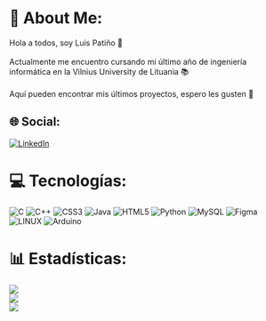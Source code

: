 # 💫 About Me:
Hola a todos, soy Luis Patiño 👋 <br><br>
Actualmente me encuentro cursando mi último año de ingeniería informática en la Vilnius University de Lituania 📚 <br><br>
Aquí pueden encontrar mis últimos proyectos, espero les gusten 🤍


## 🌐 Social:
[![LinkedIn](https://img.shields.io/badge/LinkedIn-%230077B5.svg?logo=linkedin&logoColor=white)](https://www.linkedin.com/in/luis-pati%C3%B1o-968948172/) 

# 💻 Tecnologías:
![C](https://img.shields.io/badge/c-%2300599C.svg?style=flat&logo=c&logoColor=white) ![C++](https://img.shields.io/badge/c++-%2300599C.svg?style=flat&logo=c%2B%2B&logoColor=white) ![CSS3](https://img.shields.io/badge/css3-%231572B6.svg?style=flat&logo=css3&logoColor=white) ![Java](https://img.shields.io/badge/java-%23ED8B00.svg?style=flat&logo=java&logoColor=white) ![HTML5](https://img.shields.io/badge/html5-%23E34F26.svg?style=flat&logo=html5&logoColor=white) ![Python](https://img.shields.io/badge/python-3670A0?style=flat&logo=python&logoColor=ffdd54) ![MySQL](https://img.shields.io/badge/mysql-%2300f.svg?style=flat&logo=mysql&logoColor=white) 	![Figma](https://img.shields.io/badge/figma-%23F24E1E.svg?style=flat&logo=figma&logoColor=white) ![LINUX](https://img.shields.io/badge/Linux-FCC624?style=flat&logo=linux&logoColor=black) ![Arduino](https://img.shields.io/badge/-Arduino-00979D?style=flat&logo=Arduino&logoColor=white)
# 📊 Estadísticas:
![](https://github-readme-stats.vercel.app/api?username=LuisPati11&theme=shades-of-purple&hide_border=false&include_all_commits=false&count_private=false)<br/>
![](https://github-readme-streak-stats.herokuapp.com/?user=LuisPati11&theme=shades-of-purple&hide_border=false)<br/>
![](https://github-readme-stats.vercel.app/api/top-langs/?username=LuisPati11&theme=shades-of-purple&hide_border=false&include_all_commits=false&count_private=false&layout=compact)
